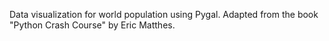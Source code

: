 Data visualization for world population using Pygal. Adapted from the book "Python Crash Course" by Eric Matthes.